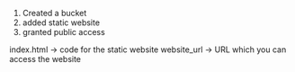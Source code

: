 1) Created a bucket 
2) added static website
3) granted public access

index.html -> code for the static website
website_url -> URL which you can access the website